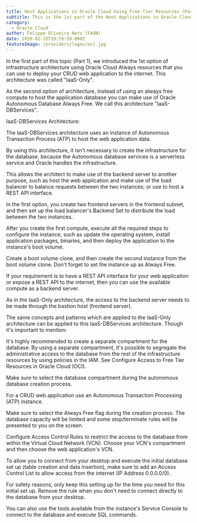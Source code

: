 ```yaml
---
title: Host Applications in Oracle Cloud Using Free Tier Resources (Part 2)
subtitle: This is the 1st part of the Host Applications in Oracle Cloud series.
category:
  - Oracle Cloud
author: Felippe Oliveira Neto (FAON)
date: 2020-02-15T19:59:59.000Z
featureImage: /providers/logos/oci.jpg
---
```

In the first part of this topic (Part 1), we introduced the 1st option of infrastructure architecture using Oracle Cloud Always resources that you can use to deploy your CRUD web application to the internet. This architecture was called "IaaS-Only".



As the second option of architecture, instead of using an always free compute to host the application database you can make use of Oracle Autonomous Database Always Free. We call this architecture "IaaS-DBServices".




IaaS-DBServices Architecture:


The IaaS-DBServices architecture uses an instance of Autonomous Transaction Process (ATP) to host the web application data.







By using this architecture, it isn't necessary to create the infrastructure for the database, because the Autonomous database services is a serverless service and Oracle handles the infrastructure.




This allows the architect to make use of the backend server to another purpose, such as host the web application and make use of the load balancer to balance requests between the two instances; or use to host a REST API interface.


In the first option, you create two frontend servers in the frontend subnet, and then set up the load balancer's Backend Set to distribute the load between the two instances.



After you create the first compute, execute all the required steps to configure the instance, such as update the operating system, install application packages, binaries, and then deploy the application to the instance's boot volume.

Create a boot volume clone, and then create the second instance from the boot volume clone. Don't forget to set the instance up as Always Free.

If your requirement is to have a REST API interface for your web application or expose a REST API to the internet, then you can use the available compute as a backend server.



As in the IaaS-Only architecture, the access to the backend server needs to be made through the bastion host (frontend server).

The same concepts and patterns which are applied to the IaaS-Only architecture can be applied to this IaaS-DBServices architecture. Though it's important to mention:

It's highly recommended to create a separate compartment for the database. By using a separate compartment, it's possible to segregate the administrative access to the database from the rest of the infrastructure resources by using policies in the IAM. See Configure Access to Free Tier Resources in Oracle Cloud (OCI).

Make sure to select the database compartment during the autonomous database creation process.

For a CRUD web application use an Autonomous Transaction Processing (ATP) instance.

Make sure to select the Always Free flag during the creation process. The database capacity will be limited and some stop/terminate rules will be presented to you on the screen.


Configure Access Control Rules to restrict the access to the database from within the Virtual Cloud Network (VCN). Choose your VCN's compartment and then choose the web application's VCN.

To allow you to connect from your desktop and execute the initial database set up (table creation and data insertion), make sure to add an Access Control List to allow access from the internet (IP Address 0.0.0.0/0).

For safety reasons, only keep this setting up for the time you need for this initial set up. Remove the rule when you don't need to connect directly to the database from your desktop.

You can also use the tools available from the instance's Service Console to connect to the database and execute SQL commands.
